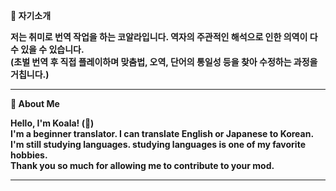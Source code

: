 
**🐨 자기소개**

**저는 취미로 번역 작업을 하는 코알라입니다. 역자의 주관적인 해석으로 인한 의역이 다수 있을 수 있습니다.**\
**(초벌 번역 후 직접 플레이하며 맞춤법, 오역, 단어의 통일성 등을 찾아 수정하는 과정을 거칩니다.)**

***

**🐨 About Me**

**Hello, I'm Koala! (👋)**\
**I'm a beginner translator. I can translate English or Japanese to Korean.**\
**I'm still studying languages. studying languages is one of my favorite hobbies.**\
**Thank you so much for allowing me to contribute to your mod.**

***
